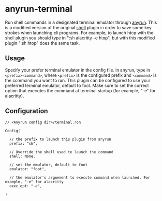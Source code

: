 # anyrun-terminal

Run shell commands in a designated terminal emulator through [anyrun](https://github.com/Kirottu/anyrun). This is a modified version of the original [shell](https://github.com/Kirottu/anyrun/tree/master/plugins/shell) plugin in order to save some key strokes when launching cli programs. For example, to launch htop with the shell plugin you should type in ":sh alacritty -e htop", but with this modified plugin ":sh htop" does the same task.

## Usage

Specify your prefer terminal emulator in the config file. In anyrun, type in `<prefix><command>`, where `<prefix>` is the configured prefix and `<command>` is the command you want to run. This plugin can be configured to use your preferred terminal emulator, default to foot. Make sure to set the correct option that executes the command at terminal startup (for example, "-e" for alacritty).

## Configuration

```ron
// <Anyrun config dir>/terminal.ron

Config(

  // the prefix to launch this plugin from anyrun
  prefix: "sh",

  // Override the shell used to launch the command
  shell: None,

  // set the emulator, default to foot
  emulator: "foot",

  // the emulator's arguement to execute command when launched. For example, "-e" for alacritty
  exec_opt: "-e",

)
```
